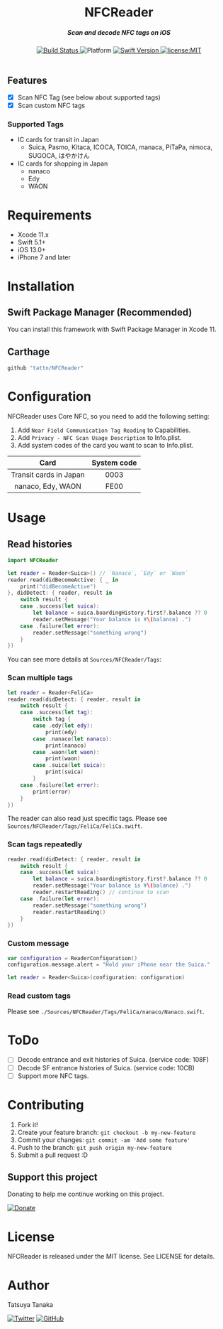 <h1 align="center">NFCReader</h1>

<h5 align="center">Scan and decode NFC tags on iOS</h5>

<div align="center">
  <a href="https://app.bitrise.io/app/31a1944381e3f58b">
    <img src="https://app.bitrise.io/app/31a1944381e3f58b/status.svg?token=ZpaTRx-41YV9CJBb4lQgGQ" alt="Build Status" />
  </a>
  <img src="https://img.shields.io/badge/platform-iOS-yellow.svg" alt="Platform" />
  <a href="https://developer.apple.com/swift">
    <img src="https://img.shields.io/badge/Swift-5.1+-F16D39.svg" alt="Swift Version" />
  </a>
  <a href="./LICENSE">
    <img src="https://img.shields.io/badge/license-MIT-green.svg?style=flat-square" alt="license:MIT" />
  </a>
</div>

<br />

## Features

- [x] Scan NFC Tag (see below about supported tags)
- [x] Scan custom NFC tags

### Supported Tags

- IC cards for transit in Japan
  - Suica, Pasmo, Kitaca, ICOCA, TOICA, manaca, PiTaPa, nimoca, SUGOCA, はやかけん
- IC cards for shopping in Japan
  - nanaco
  - Edy
  - WAON

# Requirements

- Xcode 11.x
- Swift 5.1+
- iOS 13.0+
- iPhone 7 and later

# Installation

## Swift Package Manager (Recommended)

You can install this framework with Swift Package Manager in Xcode 11.

## Carthage

```ruby
github "tattn/NFCReader"
```

# Configuration

NFCReader uses Core NFC, so you need to add the following setting:

1. Add `Near Field Communication Tag Reading` to Capabilities.
2. Add `Privacy - NFC Scan Usage Description` to Info.plist.
3. Add system codes of the card you want to scan to Info.plist.

|Card|System code|
|:---:|:---:|
|Transit cards in Japan|0003|
|nanaco, Edy, WAON|FE00|

# Usage

## Read histories

```swift
import NFCReader

let reader = Reader<Suica>() // `Nanaco`, `Edy` or `Waon`
reader.read(didBecomeActive: { _ in
    print("didBecomeActive")
}, didDetect: { reader, result in
    switch result {
    case .success(let suica):
        let balance = suica.boardingHistory.first?.balance ?? 0
        reader.setMessage("Your balance is ¥\(balance) .")
    case .failure(let error):
        reader.setMessage("something wrong")
    }
})
```

You can see more details at  `Sources/NFCReader/Tags`:

### Scan multiple tags 

```swift
let reader = Reader<FeliCa>
reader.read(didDetect: { reader, result in
    switch result {
    case .success(let tag):
        switch tag {
        case .edy(let edy):
            print(edy)
        case .nanaco(let nanaco):
            print(nanaco)
        case .waon(let waon):
            print(waon)
        case .suica(let suica):
            print(suica)
        }
    case .failure(let error):
        print(error)
    }
})
```

The reader can also read just specific tags. Please see `Sources/NFCReader/Tags/FeliCa/FeliCa.swift`.

### Scan tags repeatedly

```swift
reader.read(didDetect: { reader, result in
    switch result {
    case .success(let suica):
        let balance = suica.boardingHistory.first?.balance ?? 0
        reader.setMessage("Your balance is ¥\(balance) .")
        reader.restartReading() // continue to scan
    case .failure(let error):
        reader.setMessage("something wrong")
        reader.restartReading()
    }
})
```

### Custom message

```swift
var configuration = ReaderConfiguration()
configuration.message.alert = "Hold your iPhone near the Suica."

let reader = Reader<Suica>(configuration: configuration)
```

### Read custom tags

Please see `./Sources/NFCReader/Tags/FeliCa/nanaco/Nanaco.swift`.

# ToDo
- [ ] Decode entrance and exit histories of Suica. (service code: 108F)
- [ ] Decode SF entrance histories of Suica. (service code: 10CB)
- [ ] Support more NFC tags.

# Contributing

1. Fork it!
2. Create your feature branch: `git checkout -b my-new-feature`
3. Commit your changes: `git commit -am 'Add some feature'`
4. Push to the branch: `git push origin my-new-feature`
5. Submit a pull request :D

## Support this project

Donating to help me continue working on this project.

[![Donate](https://img.shields.io/badge/Donate-PayPal-green.svg)](https://paypal.me/tattn/)

# License

NFCReader is released under the MIT license. See LICENSE for details.

# Author
Tatsuya Tanaka

<a href="https://twitter.com/tanakasan2525" target="_blank"><img alt="Twitter" src="https://img.shields.io/twitter/follow/tanakasan2525.svg?style=social&label=Follow"></a>
<a href="https://github.com/tattn" target="_blank"><img alt="GitHub" src="https://img.shields.io/github/followers/tattn.svg?style=social"></a>

